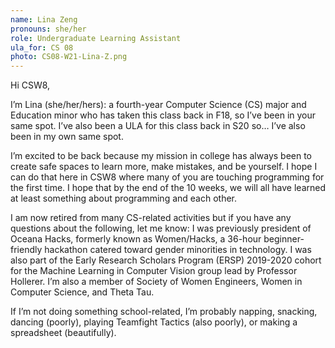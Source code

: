 ```yaml
---
name: Lina Zeng
pronouns: she/her
role: Undergraduate Learning Assistant
ula_for: CS 08
photo: CS08-W21-Lina-Z.png
---
```


Hi CSW8, 

I’m Lina (she/her/hers): a fourth-year Computer Science (CS) major and Education minor who has taken this class back in F18, so I’ve been in your same spot. I’ve also been a ULA for this class back in S20 so… I’ve also been in my own same spot. 

I’m excited to be back because my mission in college has always been to create safe spaces to learn more, make mistakes, and be yourself. I hope I can do that here in CSW8 where many of you are touching programming for the first time. I hope that by the end of the 10 weeks, we will all have learned at least something about programming and each other. 

I am now retired from many CS-related activities but if you have any questions about the following, let me know: I was previously president of Oceana Hacks, formerly known as Women/Hacks, a 36-hour beginner-friendly hackathon catered toward gender minorities in technology. I was also part of the Early Research Scholars Program (ERSP) 2019-2020 cohort for the Machine Learning in Computer Vision group lead by Professor Hollerer. I’m also a member of Society of Women Engineers, Women in Computer Science, and Theta Tau. 

If I’m not doing something school-related, I’m probably napping, snacking, dancing (poorly), playing Teamfight Tactics (also poorly), or making a spreadsheet (beautifully). 
